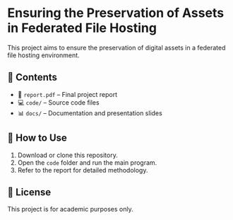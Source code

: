 # Ensuring the Preservation of Assets in Federated File Hosting

This project aims to ensure the preservation of digital assets in a federated file hosting environment.

## 📁 Contents

- 📄 `report.pdf` – Final project report
- 💻 `code/` – Source code files
- 📊 `docs/` – Documentation and presentation slides

## 🔧 How to Use

1. Download or clone this repository.
2. Open the `code` folder and run the main program.
3. Refer to the report for detailed methodology.

## 📜 License

This project is for academic purposes only.
